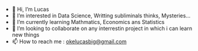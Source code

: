- 👋 Hi, I’m Lucas
- 👀 I’m interested in Data Science, Writting subliminals thinks, Mysteries...
- 🌱 I’m currently learning Mathmatics, Economics ans Statistics
- 💞️ I’m looking to collaborate on any interrestin project in which i can learn new things
- 📫 How to reach me : okelucasbig@gmail.com

